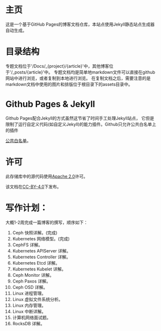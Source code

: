 # 主页

这是一个基于GitHub Pages的博客文档仓库，本站点使用Jekyll静态站点生成器自动生成。

# 目录结构

专题文档位于'/Docs/_{project}/{article}'中，其他博客位于'/_posts/{article}'中。
专题文档均是简单地markdown文件可以直接在github网站中进行浏览，或者复制到本地进行浏览。
在复制文档之后，需要注意的是markdown文档中使用的图片和排版位于根目录下的assets目录中。

# Github Pages & Jekyll

Github Pages配合Jekyll的方式虽然这节省了时间手工处理Jekyll站点，
它但是限制了运行自定义代码(如自定义Jekyll)的能力插件。Github只允许公共白名单上的插件

[公共白名单](https://help.github.com/articles/adding-jekyll-plugins-to-a-github-pages-site/)。

# 许可

此存储库中的源代码使用[Apache 2.0](LICENSE)许可。

该文档在[CC-BY-4.0](LICENSE-DOCS)下发布。


# 写作计划：
大概1-2周完成一篇博客的撰写，顺序如下：
1. Ceph 快照详解。(完成)
2. Kubernetes 网络模型。(完成)
3. CephFS 详解。
4. Kubernetes APIServer 详解。
5. Kubernetes Controller 详解。
6. Kubernetes Etcd 详解。
7. Kubernetes Kubelet 详解。
8. Ceph Monitor 详解。
9. Ceph Paxos 详解。
10. Ceph OSD 详解。
11. Linux 进程管理。
12. Linux 虚拟文件系统分析。
13. Linux 内存管理。
14. Linux 中断详解。
15. 计算机网络面试题。
16. RocksDB 详解。
